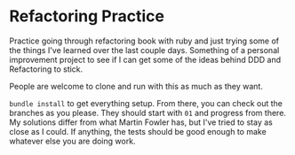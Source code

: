 # Refactoring Practice

Practice going through refactoring book with ruby and just trying some of the things I've learned over the last couple days. Something of a personal improvement project to see if I can get some of the ideas behind DDD and Refactoring to stick.

People are welcome to clone and run with this as much as they want.

`bundle install` to get everything setup. From there, you can check out the branches as you please. They should start with `01` and progress from there. My solutions differ from what Martin Fowler has, but I've tried to stay as close as I could. If anything, the tests should be good enough to make whatever else you are doing work.
